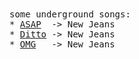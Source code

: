 <samp>
  some underground songs:
  <br>
  * <a href="https://www.youtube.com/watch?v=dJdqn5v4Dkw" target="_blank">ASAP</a>&nbsp;&nbsp;-> New Jeans
  <br>
  * <a href="https://www.youtube.com/watch?v=pSUydWEqKwE" target="_blank">Ditto</a> -> New Jeans
  <br>
  * <a href="https://www.youtube.com/watch?v=sVTy_wmn5SU" target="_blank">OMG</a>&nbsp;&nbsp;&nbsp;-> New Jeans
</samp>
